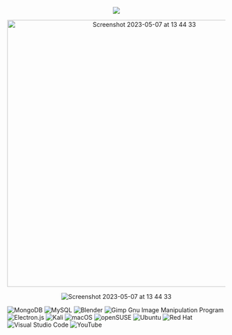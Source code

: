 <p align='center'>
<img src="http://github-profile-summary-cards.vercel.app/api/cards/profile-details?username=TTaksheel&theme=codeSTACKr">
</p>

<p align='center'>

<img width="617" alt="Screenshot 2023-05-07 at 13 44 33" src="https://user-images.githubusercontent.com/132825646/236678906-5bab3268-03bf-4bb9-9c0a-f30545bae7da.png">
</p>

<p align='center'>

<img alt="Screenshot 2023-05-07 at 13 44 33" src="https://img.shields.io/badge/MongoDB-%234ea94b.svg?style=for-the-badge&logo=mongodb&logoColor=white">
</p>

![MongoDB](https://img.shields.io/badge/MongoDB-%234ea94b.svg?style=for-the-badge&logo=mongodb&logoColor=white)
	![MySQL](https://img.shields.io/badge/mysql-%2300f.svg?style=for-the-badge&logo=mysql&logoColor=white)
  	![Blender](https://img.shields.io/badge/blender-%23F5792A.svg?style=for-the-badge&logo=blender&logoColor=white)
    	![Gimp Gnu Image Manipulation Program](https://img.shields.io/badge/Gimp-657D8B?style=for-the-badge&logo=gimp&logoColor=FFFFFF)
      	![Electron.js](https://img.shields.io/badge/Electron-191970?style=for-the-badge&logo=Electron&logoColor=white)
        ![Kali](https://img.shields.io/badge/Kali-268BEE?style=for-the-badge&logo=kalilinux&logoColor=white)
        ![macOS](https://img.shields.io/badge/mac%20os-000000?style=for-the-badge&logo=macos&logoColor=F0F0F0)
        	![openSUSE](https://img.shields.io/badge/openSUSE-%2364B345?style=for-the-badge&logo=openSUSE&logoColor=white)
          ![Ubuntu](https://img.shields.io/badge/Ubuntu-E95420?style=for-the-badge&logo=ubuntu&logoColor=white)
          ![Red Hat](https://img.shields.io/badge/Red%20Hat-EE0000?style=for-the-badge&logo=redhat&logoColor=white)
	  ![Visual Studio Code](https://img.shields.io/badge/Visual%20Studio%20Code-0078d7.svg?style=for-the-badge&logo=visual-studio-code&logoColor=white)
	  ![YouTube](https://img.shields.io/badge/YouTube-%23FF0000.svg?style=for-the-badge&logo=YouTube&logoColor=white)
<!--
**TTaksheel/TTaksheel** is a ✨ _special_ ✨ repository because its `README.md` (this file) appears on your GitHub profile.

Here are some ideas to get you started:

- 🔭 I’m currently working on ...
- 🌱 I’m currently learning ...
- 👯 I’m looking to collaborate on ...
- 🤔 I’m looking for help with ...
- 💬 Ask me about ...
- 📫 How to reach me: ...
- 😄 Pronouns: ...
- ⚡ Fun fact: ...
-->
